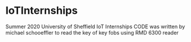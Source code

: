 # IoTInternships
Summer 2020 University of Sheffield IoT Internships
CODE was written by michael schooeffler to read the key of key fobs using RMD 6300 reader
